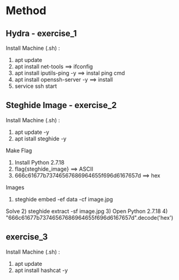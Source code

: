 # Method

## Hydra - exercise_1
Install Machine (.sh) :

1) apt update 
2) apt install net-tools ==> ifconfig
3) apt install iputils-ping -y ==> instal ping cmd
4) apt install openssh-server -y ==> install
5) service ssh start




## Steghide Image - exercise_2

Install Machine (.sh) :
1) apt update -y 
2) apt istall steghide -y

Make Flag
1) Install Python 2.7.18
2) flag{steghide_image} ==> ASCII <br>
3) 666c61677b73746567686964655f696d6167657d ==> hex

Images 
1) steghide embed -ef data -cf image.jpg 

Solve
2) steghide extract -sf image.jpg
3) Open Python 2.7.18
4) "666c61677b73746567686964655f696d6167657d".decode('hex')


## exercise_3

Install Machine (.sh) :
1) apt update 
2) apt install hashcat -y
